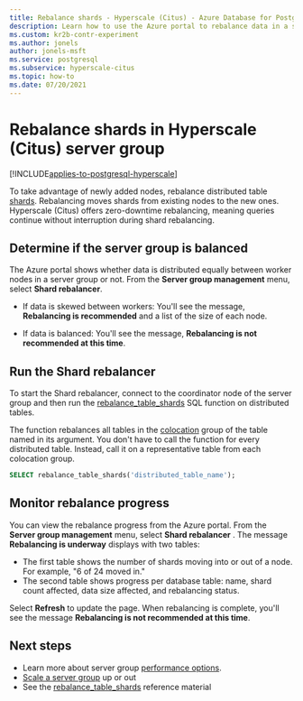 ```yaml
---
title: Rebalance shards - Hyperscale (Citus) - Azure Database for PostgreSQL
description: Learn how to use the Azure portal to rebalance data in a server group using the Shard rebalancer.
ms.custom: kr2b-contr-experiment
ms.author: jonels
author: jonels-msft
ms.service: postgresql
ms.subservice: hyperscale-citus
ms.topic: how-to
ms.date: 07/20/2021
---
```


# Rebalance shards in Hyperscale (Citus) server group

[!INCLUDE[applies-to-postgresql-hyperscale](../includes/applies-to-postgresql-hyperscale.md)]

To take advantage of newly added nodes, rebalance distributed table
[shards](concepts-distributed-data.md#shards). Rebalancing moves shards from existing nodes to the new ones. Hyperscale (Citus) offers
zero-downtime rebalancing, meaning queries continue without interruption during
shard rebalancing.

## Determine if the server group is balanced

The Azure portal shows whether data is distributed equally between
worker nodes in a server group or not. From the **Server group management** menu, select **Shard rebalancer**.

- If data is skewed between workers: You'll see the message, **Rebalancing is recommended** and a list of the size of each node.

- If data is balanced: You'll see the message, **Rebalancing is not recommended at this time**.

## Run the Shard rebalancer

To start the Shard rebalancer, connect to the coordinator node of the server group and then run the [rebalance_table_shards](reference-functions.md#rebalance_table_shards) SQL function on distributed tables. 

The function rebalances all tables in the
[colocation](concepts-colocation.md) group of the table named in its
argument. You don't have to call the function for every distributed
table. Instead, call it on a representative table from each colocation group.

```sql
SELECT rebalance_table_shards('distributed_table_name');
```

## Monitor rebalance progress

You can view the rebalance progress from the Azure portal. From the **Server group management** menu, select **Shard rebalancer** . The
message **Rebalancing is underway** displays with two tables:

- The first table shows the number of shards moving into or out of a node. For
example, "6 of 24 moved in." 
- The second table shows progress per database table: name, shard count affected, data size affected, and rebalancing status.

Select **Refresh** to update the page. When rebalancing is complete, you'll see the message **Rebalancing is not recommended at this time**.

## Next steps

- Learn more about server group [performance options](resources-compute.md).
- [Scale a server group](howto-scale-grow.md) up or out
- See the
  [rebalance_table_shards](reference-functions.md#rebalance_table_shards)
  reference material
